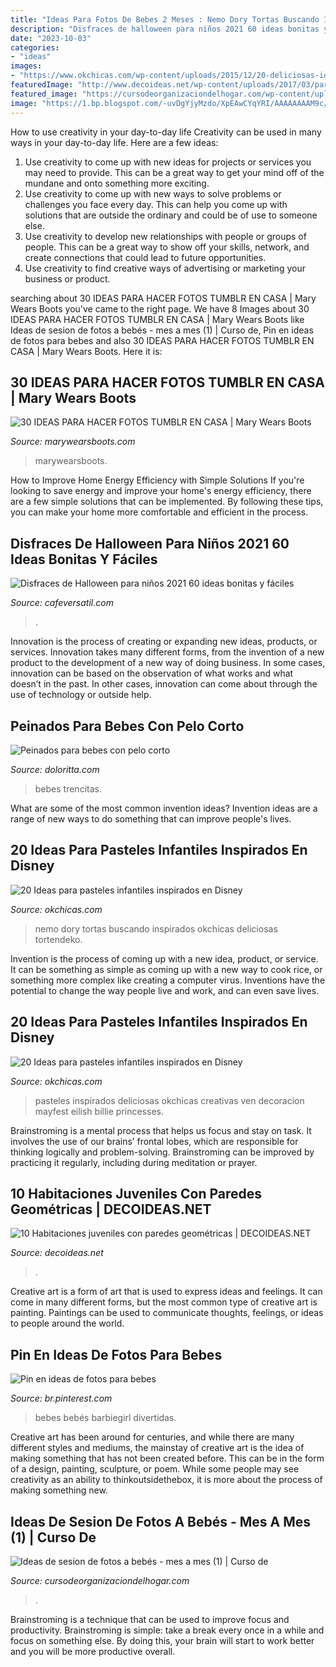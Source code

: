 ```yaml
---
title: "Ideas Para Fotos De Bebes 2 Meses : Nemo Dory Tortas Buscando Inspirados Okchicas Deliciosas Tortendeko"
description: "Disfraces de halloween para niños 2021 60 ideas bonitas y fáciles"
date: "2023-10-03"
categories:
- "ideas"
images:
- "https://www.okchicas.com/wp-content/uploads/2015/12/20-deliciosas-ideas-de-pasteles-de-Disney-8-2.jpg"
featuredImage: "http://www.decoideas.net/wp-content/uploads/2017/03/paredes-geometricas-1.jpg"
featured_image: "https://cursodeorganizaciondelhogar.com/wp-content/uploads/2016/09/Ideas-de-sesion-de-fotos-a-bebés-mes-a-mes-1-512x1024.jpg"
image: "https://1.bp.blogspot.com/-uvDgYjyMzdo/XpEAwCYqYRI/AAAAAAAAM9c/3DS7dHUktSQdrSRkrhfrNDobG36GS1PDQCNcBGAsYHQ/s1600/fotos%2Btumblr%2Bcasa.JPG"
---
```



How to use creativity in your day-to-day life
Creativity can be used in many ways in your day-to-day life. Here are a few ideas: 
1. Use creativity to come up with new ideas for projects or services you may need to provide. This can be a great way to get your mind off of the mundane and onto something more exciting. 
2. Use creativity to come up with new ways to solve problems or challenges you face every day. This can help you come up with solutions that are outside the ordinary and could be of use to someone else. 
3. Use creativity to develop new relationships with people or groups of people. This can be a great way to show off your skills, network, and create connections that could lead to future opportunities. 
4. Use creativity to find creative ways of advertising or marketing your business or product.

	

		
searching about 30 IDEAS PARA HACER FOTOS TUMBLR EN CASA | Mary Wears Boots you've came to the right page. We have 8 Images about 30 IDEAS PARA HACER FOTOS TUMBLR EN CASA | Mary Wears Boots like Ideas de sesion de fotos a bebés - mes a mes (1) | Curso de, Pin en ideas de fotos para bebes and also 30 IDEAS PARA HACER FOTOS TUMBLR EN CASA | Mary Wears Boots. Here it is:
		
    
## 30 IDEAS PARA HACER FOTOS TUMBLR EN CASA | Mary Wears Boots

<img loading=lazy src="https://1.bp.blogspot.com/-uvDgYjyMzdo/XpEAwCYqYRI/AAAAAAAAM9c/3DS7dHUktSQdrSRkrhfrNDobG36GS1PDQCNcBGAsYHQ/s1600/fotos%2Btumblr%2Bcasa.JPG" onerror="this.onerror=null;this.src='https://tse2.mm.bing.net/th?id=OIP.8USuW8eGf1lY77wwViVZxQHaLH&amp;pid=15.1';" alt="30 IDEAS PARA HACER FOTOS TUMBLR EN CASA | Mary Wears Boots">

_Source: marywearsboots.com_

>marywearsboots. 

	

How to Improve Home Energy Efficiency with Simple Solutions
If you're looking to save energy and improve your home's energy efficiency, there are a few simple solutions that can be implemented. By following these tips, you can make your home more comfortable and efficient in the process.

    
## Disfraces De Halloween Para Niños 2021 60 Ideas Bonitas Y Fáciles

<img loading=lazy src="https://cafeversatil.com/nuestroshijos/wp-content/uploads/2016/11/016-30-650x867.jpg" onerror="this.onerror=null;this.src='https://tse3.mm.bing.net/th?id=OIP.C8occE23wKkQL6MFV6Ra9QHaJ4&amp;pid=15.1';" alt="Disfraces de Halloween para niños 2021 60 ideas bonitas y fáciles">

_Source: cafeversatil.com_

>. 

	

Innovation is the process of creating or expanding new ideas, products, or services. Innovation takes many different forms, from the invention of a new product to the development of a new way of doing business. In some cases, innovation can be based on the observation of what works and what doesn’t in the past. In other cases, innovation can come about through the use of technology or outside help.

    
## Peinados Para Bebes Con Pelo Corto

<img loading=lazy src="http://doloritta.com/images5/1118/peinados-para-bebes-con-pelo-corto/peinados-para-bebes-con-pelo-corto-18_5.jpg" onerror="this.onerror=null;this.src='https://tse2.mm.bing.net/th?id=OIP.yH4MrU07RW_zjiSeJbOxbQAAAA&amp;pid=15.1';" alt="Peinados para bebes con pelo corto">

_Source: doloritta.com_

>bebes trencitas. 

	

What are some of the most common invention ideas?
Invention ideas are a range of new ways to do something that can improve people's lives.

    
## 20 Ideas Para Pasteles Infantiles Inspirados En Disney

<img loading=lazy src="https://www.okchicas.com/wp-content/uploads/2015/12/20-deliciosas-ideas-de-pasteles-de-Disney-8-2.jpg" onerror="this.onerror=null;this.src='https://tse1.mm.bing.net/th?id=OIP.PiGKMANJd0X0bjhZ6kHloAHaLF&amp;pid=15.1';" alt="20 Ideas para pasteles infantiles inspirados en Disney">

_Source: okchicas.com_

>nemo dory tortas buscando inspirados okchicas deliciosas tortendeko. 

	

Invention is the process of coming up with a new idea, product, or service. It can be something as simple as coming up with a new way to cook rice, or something more complex like creating a computer virus. Inventions have the potential to change the way people live and work, and can even save lives.

    
## 20 Ideas Para Pasteles Infantiles Inspirados En Disney

<img loading=lazy src="https://www.okchicas.com/wp-content/uploads/2015/12/20-deliciosas-ideas-de-pasteles-de-Disney-19-2.jpg" onerror="this.onerror=null;this.src='https://tse3.mm.bing.net/th?id=OIP.bHimrbVFCEz6h1b2DIYciQHaLL&amp;pid=15.1';" alt="20 Ideas para pasteles infantiles inspirados en Disney">

_Source: okchicas.com_

>pasteles inspirados deliciosas okchicas creativas ven decoracion mayfest eilish billie princesses. 

	

Brainstroming is a mental process that helps us focus and stay on task. It involves the use of our brains’ frontal lobes, which are responsible for thinking logically and problem-solving. Brainstroming can be improved by practicing it regularly, including during meditation or prayer.

    
## 10 Habitaciones Juveniles Con Paredes Geométricas | DECOIDEAS.NET

<img loading=lazy src="http://www.decoideas.net/wp-content/uploads/2017/03/paredes-geometricas-1.jpg" onerror="this.onerror=null;this.src='https://tse3.mm.bing.net/th?id=OIP.vU3PbbYH8yPgsrdgsHofgAHaJ_&amp;pid=15.1';" alt="10 Habitaciones juveniles con paredes geométricas | DECOIDEAS.NET">

_Source: decoideas.net_

>. 

	

Creative art is a form of art that is used to express ideas and feelings. It can come in many different forms, but the most common type of creative art is painting. Paintings can be used to communicate thoughts, feelings, or ideas to people around the world.

    
## Pin En Ideas De Fotos Para Bebes

<img loading=lazy src="https://i.pinimg.com/736x/97/d0/e4/97d0e4356a2e479af57338d35f2e7b1f.jpg" onerror="this.onerror=null;this.src='https://tse4.mm.bing.net/th?id=OIP.MtKPhK2K4iVGe0E_OHFHswHaKR&amp;pid=15.1';" alt="Pin en ideas de fotos para bebes">

_Source: br.pinterest.com_

>bebes bebés barbiegirl divertidas. 

	

Creative art has been around for centuries, and while there are many different styles and mediums, the mainstay of creative art is the idea of making something that has not been created before. This can be in the form of a design, painting, sculpture, or poem. While some people may see creativity as an ability to thinkoutsidethebox, it is more about the process of making something new.

    
## Ideas De Sesion De Fotos A Bebés - Mes A Mes (1) | Curso De

<img loading=lazy src="https://cursodeorganizaciondelhogar.com/wp-content/uploads/2016/09/Ideas-de-sesion-de-fotos-a-bebés-mes-a-mes-1-512x1024.jpg" onerror="this.onerror=null;this.src='https://tse4.mm.bing.net/th?id=OIP.SRFAfR5-PJZEKEHgJbQXTAHaO0&amp;pid=15.1';" alt="Ideas de sesion de fotos a bebés - mes a mes (1) | Curso de">

_Source: cursodeorganizaciondelhogar.com_

>. 

	

Brainstroming is a technique that can be used to improve focus and productivity. Brainstroming is simple: take a break every once in a while and focus on something else. By doing this, your brain will start to work better and you will be more productive overall.

